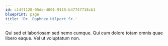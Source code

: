 ```yaml
---
id: c14f1128-95de-4001-9115-b47747718cb1
blueprint: page
title: 'Dr. Daphnee Hilpert Sr.'
---
```

Qui sed et laboriosam sed nemo cumque. Qui cum dolore totam omnis quae libero eaque. Vel ut voluptatum non.